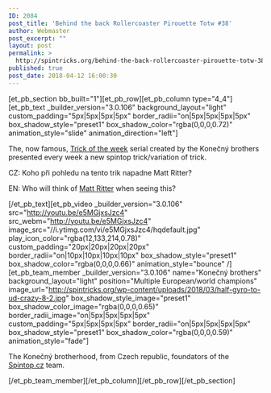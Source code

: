 ```yaml
---
ID: 2084
post_title: 'Behind the back Rollercoaster Pirouette Totw #38'
author: Webmaster
post_excerpt: ""
layout: post
permalink: >
  http://spintricks.org/behind-the-back-rollercoaster-pirouette-totw-38/
published: true
post_date: 2018-04-12 16:00:30
---
```

[et_pb_section bb_built="1"][et_pb_row][et_pb_column type="4_4"][et_pb_text _builder_version="3.0.106" background_layout="light" custom_padding="5px|5px|5px|5px" border_radii="on|5px|5px|5px|5px" box_shadow_style="preset1" box_shadow_color="rgba(0,0,0,0.72)" animation_style="slide" animation_direction="left"]

The, now famous, <a href="/tag/totw">Trick of the week</a> serial created by the Konečný brothers presented every week a new spintop trick/variation of trick.

CZ: Koho při pohledu na tento trik napadne Matt Ritter?

EN: Who will think of <a href="/category/spinners/matt-ritter">Matt Ritter</a> when seeing this?

[/et_pb_text][et_pb_video _builder_version="3.0.106" src="http://youtu.be/e5MGjxsJzc4" src_webm="http://youtu.be/e5MGjxsJzc4" image_src="//i.ytimg.com/vi/e5MGjxsJzc4/hqdefault.jpg" play_icon_color="rgba(12,133,214,0.78)" custom_padding="20px|20px|20px|20px" border_radii="on|10px|10px|10px|10px" box_shadow_style="preset1" box_shadow_color="rgba(0,0,0,0.66)" animation_style="bounce" /][et_pb_team_member _builder_version="3.0.106" name="Konečný brothers" background_layout="light" position="Multiple European/world champions" image_url="http://spintricks.org/wp-content/uploads/2018/03/half-gyro-to-ud-crazy-8-2.jpg" box_shadow_style_image="preset1" box_shadow_color_image="rgba(0,0,0,0.65)" border_radii_image="on|5px|5px|5px|5px" custom_padding="5px|5px|5px|5px" border_radii="on|5px|5px|5px|5px" box_shadow_style="preset1" box_shadow_color="rgba(0,0,0,0.59)" animation_style="fade"]

The Konečný brotherhood, from Czech republic, foundators of the <a href="http://spintop.cz">Spintop.cz</a> team.

[/et_pb_team_member][/et_pb_column][/et_pb_row][/et_pb_section]